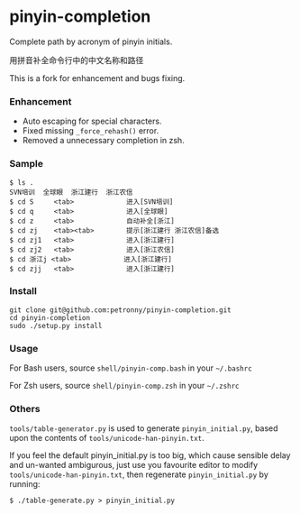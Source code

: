 pinyin-completion
========

Complete path by acronym of pinyin initials.

用拼音补全命令行中的中文名称和路径

This is a fork for enhancement and bugs fixing.

### Enhancement

* Auto escaping for special characters.
* Fixed missing `_force_rehash()` error.
* Removed a unnecessary completion in zsh.

### Sample

	$ ls .
	SVN培训  全球眼  浙江建行  浙江农信
	$ cd S     <tab>             进入[SVN培训]
	$ cd q     <tab>             进入[全球眼]
	$ cd z     <tab>             自动补全[浙江]
	$ cd zj    <tab><tab>        提示[浙江建行 浙江农信]备选
	$ cd zj1   <tab>             进入[浙江建行]
	$ cd zj2   <tab>             进入[浙江农信]
	$ cd 浙江j <tab>             进入[浙江建行]
	$ cd zjj   <tab>             进入[浙江建行]

### Install

	git clone git@github.com:petronny/pinyin-completion.git
	cd pinyin-completion
	sudo ./setup.py install

### Usage

For Bash users, source `shell/pinyin-comp.bash` in your `~/.bashrc`

For Zsh users, source `shell/pinyin-comp.zsh` in your `~/.zshrc`

### Others

`tools/table-generator.py` is used to generate `pinyin_initial.py`, based upon the contents of `tools/unicode-han-pinyin.txt`.

If you feel the default pinyin_initial.py is too big, which cause sensible delay and un-wanted ambigurous, just use you favourite editor to modify `tools/unicode-han-pinyin.txt`, then regenerate `pinyin_initial.py` by running:

	$ ./table-generate.py > pinyin_initial.py

